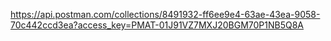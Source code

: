 https://api.postman.com/collections/8491932-ff6ee9e4-63ae-43ea-9058-70c442ccd3ea?access_key=PMAT-01J91VZ7MXJ20BGM70P1NB5Q8A
